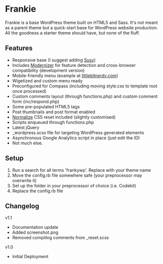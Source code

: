 # Frankie

Frankie is a base WordPress theme built on HTML5 and Sass. It's not meant as a parent theme but a quick-start base for WordPress website production. All the goodness a starter theme should have, but none of the fluff.

## Features
- Responsive base (I suggest adding [Susy](http://susy.oddbird.net/))
- Includes [Modernizer](http://modernizr.com/) for feature detection and cross-browser compatibility (development version)
- Mobile-friendly menu (example at [littlebitnerdy.com](http://littlebitnerdy.com))
- Wigetized and custom menu ready
- Preconfigured for Compass (including moving style.css to template root once processed)
- Custom comments layout (through functions.php) and custom comment form (inc/respond.php)
- Some pre-populated HTML5 tags
- Post thumbnails and post format enabled
- [Normalize](http://necolas.github.com/normalize.css/) CSS reset included (slightly customised)
- Scripts enqueued through functions.php
- Latest jQuery
- _wordpress.scss file for targeting WordPress generated elements
- Asynchronous Google Analytics script in place (just edit the ID)
- Not much else.

## Setup
1. Run a search for all terms 'frankywp'. Replace with your theme name
2. Move the config.rb file somewhere safe (your preprocessor may overwrite it)
3. Set up the folder in your preprocessor of choice (i.e. Codekit)
4. Replace the config.rb file

## Changelog
v1.1

- Documentation update
- Added screenshot.png
- Removed compiling comments from _reset.scss

v1.0

- Initial Deployment